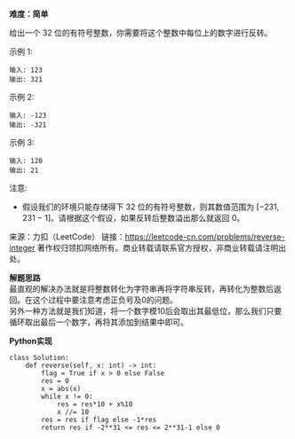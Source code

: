 **难度：简单**    

给出一个 32 位的有符号整数，你需要将这个整数中每位上的数字进行反转。

示例 1:
```
输入: 123
输出: 321
```
示例 2:
```
输入: -123
输出: -321
```
示例 3:
```
输入: 120
输出: 21
```
注意:

- 假设我们的环境只能存储得下 32 位的有符号整数，则其数值范围为 [−231,  231 − 1]。请根据这个假设，如果反转后整数溢出那么就返回 0。

来源：力扣（LeetCode）
链接：https://leetcode-cn.com/problems/reverse-integer
著作权归领扣网络所有。商业转载请联系官方授权，非商业转载请注明出处。     

**解题思路**   
最直观的解决办法就是将整数转化为字符串再将字符串反转，再转化为整数后返回。在这个过程中要注意考虑正负号及0的问题。    
另外一种方法就是我们知道，将一个数字模10后会取出其最低位，那么我们只要循环取出最后一个数字，再将其添加到结果中即可。   

**Python实现**  
```
class Solution:
    def reverse(self, x: int) -> int:
        flag = True if x > 0 else False
        res = 0
        x = abs(x)
        while x != 0:
            res = res*10 + x%10
            x //= 10
        res = res if flag else -1*res
        return res if -2**31 <= res <= 2**31-1 else 0
```